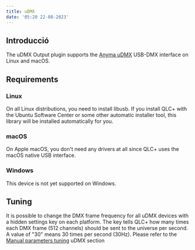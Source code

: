```yaml
---
title: uDMX
date: '05:20 22-08-2023'
---
```


Introducció
------------

The uDMX Output plugin supports the [Anyma uDMX](https://www.anyma.ch/research/udmx/) USB-DMX interface on Linux and macOS.

Requirements
------------

### Linux

On all Linux distributions, you need to install libusb. If you install QLC+ with the Ubuntu Software Center or some other automatic installer tool, this library will be installed automatically for you.

### macOS

On Apple macOS, you don't need any drivers at all since QLC+ uses the macOS native USB interface.

### Windows

This device is not yet supported on Windows.

Tuning
------

It is possible to change the DMX frame frequency for all uDMX devices with a hidden settings key on each platform. The key tells QLC+ how many times each DMX frame (512 channels) should be sent to the universe per second. A value of "30" means 30 times per second (30Hz). Please refer to the [Manual parameters tuning](/advanced/parameters-tuning#3-udmx-frequency) uDMX section